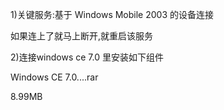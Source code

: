 1)关键服务:基于 Windows Mobile 2003 的设备连接

如果连上了就马上断开,就重启该服务

2)连接windows ce 7.0 里安装如下组件

Windows CE 7.0....rar

8.99MB

